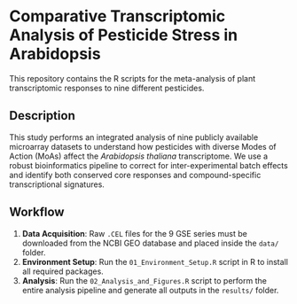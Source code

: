 # Comparative Transcriptomic Analysis of Pesticide Stress in Arabidopsis

This repository contains the R scripts for the meta-analysis of plant transcriptomic responses to nine different pesticides.

## Description

This study performs an integrated analysis of nine publicly available microarray datasets to understand how pesticides with diverse Modes of Action (MoAs) affect the *Arabidopsis thaliana* transcriptome. We use a robust bioinformatics pipeline to correct for inter-experimental batch effects and identify both conserved core responses and compound-specific transcriptional signatures.

## Workflow

1.  **Data Acquisition**: Raw `.CEL` files for the 9 GSE series must be downloaded from the NCBI GEO database and placed inside the `data/` folder.
2.  **Environment Setup**: Run the `01_Environment_Setup.R` script in R to install all required packages.
3.  **Analysis**: Run the `02_Analysis_and_Figures.R` script to perform the entire analysis pipeline and generate all outputs in the `results/` folder.
